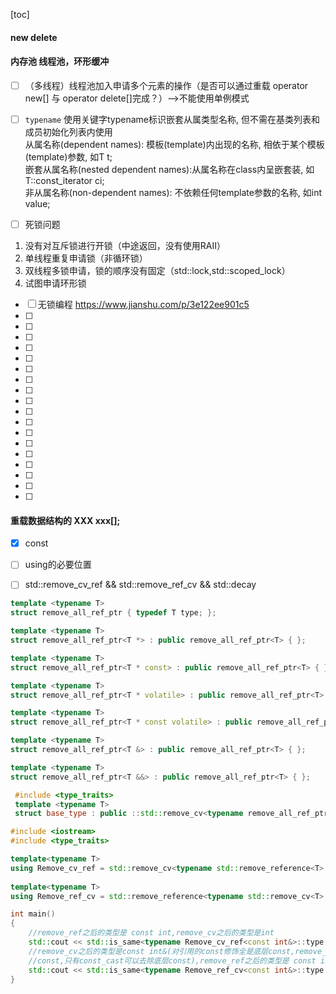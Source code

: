 
[toc]

#### new delete
#### 内存池 线程池，环形缓冲
- [ ] （多线程）线程池加入申请多个元素的操作（是否可以通过重载 operator new[] 与 operator delete[]完成？）-->不能使用单例模式

- [ ] `typename`
使用关键字typename标识嵌套从属类型名称, 但不需在基类列表和成员初始化列表内使用  
从属名称(dependent names): 模板(template)内出现的名称, 相依于某个模板(template)参数, 如T t;  
嵌套从属名称(nested dependent names):从属名称在class内呈嵌套装, 如T::const_iterator ci;  
非从属名称(non-dependent names): 不依赖任何template参数的名称, 如int value;  
- [ ] 死锁问题
1) 没有对互斥锁进行开锁（中途返回，没有使用RAII）
2) 单线程重复申请锁（非循环锁）
3) 双线程多锁申请，锁的顺序没有固定（std::lock,std::scoped_lock）
4) 试图申请环形锁
- [ ] 无锁编程
https://www.jianshu.com/p/3e122ee901c5
- [ ] 
- [ ] 
- [ ] 
- [ ] 
- [ ] 
- [ ] 
- [ ] 
- [ ] 
- [ ] 
- [ ] 
- [ ] 
- [ ] 
- [ ] 
- [ ] 
- [ ] 
- [ ] 
- [ ] 
- [ ] 

#### 重载数据结构的 XXX xxx[];

- [X] const
- [ ] using的必要位置

- [ ] std::remove_cv_ref && std::remove_ref_cv && std::decay
```cpp
template <typename T>
struct remove_all_ref_ptr { typedef T type; };

template <typename T>
struct remove_all_ref_ptr<T *> : public remove_all_ref_ptr<T> { };

template <typename T>
struct remove_all_ref_ptr<T * const> : public remove_all_ref_ptr<T> { };

template <typename T>
struct remove_all_ref_ptr<T * volatile> : public remove_all_ref_ptr<T> { };

template <typename T>
struct remove_all_ref_ptr<T * const volatile> : public remove_all_ref_ptr<T> { };

template <typename T>
struct remove_all_ref_ptr<T &> : public remove_all_ref_ptr<T> { };

template <typename T>
struct remove_all_ref_ptr<T &&> : public remove_all_ref_ptr<T> { };

 #include <type_traits>
 template <typename T>
 struct base_type : public ::std::remove_cv<typename remove_all_ref_ptr<T>::type> { };
```
```cpp
#include <iostream>
#include <type_traits>

template<typename T>
using Remove_cv_ref = std::remove_cv<typename std::remove_reference<T>::type>;
    
template<typename T>
using Remove_ref_cv = std::remove_reference<typename std::remove_cv<T>::type>;

int main()
{
    //remove_ref之后的类型是 const int,remove_cv之后的类型是int
    std::cout << std::is_same<typename Remove_cv_ref<const int&>::type, int>::value;
    //remove_cv之后的类型是const int&(对引用的const修饰全是底层const,remove_cv只能去除顶层的
    //const,只有const_cast可以去除底层const),remove_ref之后的类型是 const int
    std::cout << std::is_same<typename Remove_ref_cv<const int&>::type, int>::value;
}
```